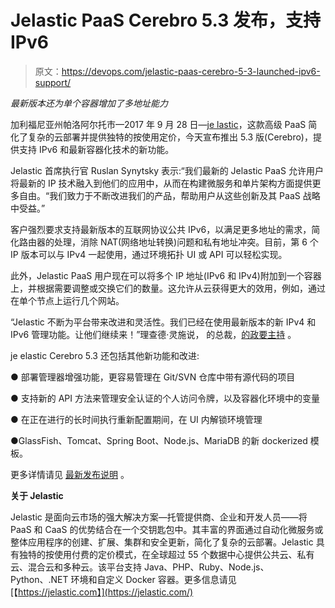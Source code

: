 # Jelastic PaaS Cerebro 5.3 发布，支持 IPv6

> 原文：<https://devops.com/jelastic-paas-cerebro-5-3-launched-ipv6-support/>

*最新版本还为单个容器增加了多地址能力*

加利福尼亚州帕洛阿尔托市—2017 年 9 月 28 日—[je lastic](http://www.jelastic.com/)，这款高级 PaaS 简化了复杂的云部署并提供独特的按使用定价，今天宣布推出 5.3 版(Cerebro)，提供支持 IPv6 和最新容器化技术的新功能。

 

Jelastic 首席执行官 Ruslan Synytsky 表示:“我们最新的 Jelastic PaaS 允许用户将最新的 IP 技术融入到他们的应用中，从而在构建微服务和单片架构方面提供更多自由。“我们致力于不断改进我们的产品，帮助用户从这些创新及其 PaaS 战略中受益。”



客户强烈要求支持最新版本的互联网协议公共 IPv6，以满足更多地址的需求，简化路由器的处理，消除 NAT(网络地址转换)问题和私有地址冲突。目前，第 6 个 IP 版本可以与 IPv4 一起使用，通过环境拓扑 UI 或 API 可以轻松实现。



此外，Jelastic PaaS 用户现在可以将多个 IP 地址(IPv6 和 IPv4)附加到一个容器上，并根据需要调整或交换它们的数量。这允许从云获得更大的效用，例如，通过在单个节点上运行几个网站。



“Jelastic 不断为平台带来改进和灵活性。我们已经在使用最新版本的新 IPv4 和 IPv6 管理功能。让他们继续来！”理查德·灵施说， 的总裁，[的政要主持](https://jelastic.cloud/details/eapps?utm_source=press-release&utm_campaign=5.3) 。



je elastic Cerebro 5.3 还包括其他新功能和改进:

● 部署管理器增强功能，更容易管理在 Git/SVN 仓库中带有源代码的项目

● 支持新的 API 方法来管理安全认证的个人访问令牌，以及容器化环境中的变量

● 在正在进行的长时间执行重新配置期间，在 UI 内解锁环境管理

●GlassFish、Tomcat、Spring Boot、Node.js、MariaDB 的新 dockerized 模板。



更多详情请见 [最新发布说明](https://docs.jelastic.com/release-notes-53) 。

**关于 Jelastic**

Jelastic 是面向云市场的强大解决方案—托管提供商、企业和开发人员——将 PaaS 和 CaaS 的优势结合在一个交钥匙包中。其丰富的界面通过自动化微服务或整体应用程序的创建、扩展、集群和安全更新，简化了复杂的云部署。Jelastic 具有独特的按使用付费的定价模式，在全球超过 55 个数据中心提供公共云、私有云、混合云和多种云。该平台支持 Java、PHP、Ruby、Node.js、Python、.NET 环境和自定义 Docker 容器。更多信息请见[【https://jelastic.com】](https://jelastic.com/)